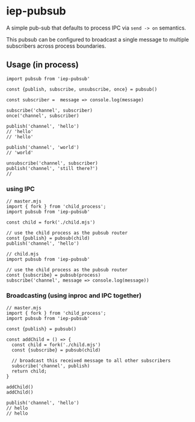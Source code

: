 # iep-pubsub

A simple pub-sub that defaults to process IPC via `send -> on` semantics.

This pubsub can be configured to broadcast a single message to multiple subscribers across process boundaries.

## Usage (in process)

```
import pubsub from 'iep-pubsub'

const {publish, subscribe, unsubscribe, once} = pubsub()

const subscriber =  message => console.log(message)

subscribe('channel', subscriber)
once('channel', subscriber)

publish('channel', 'hello')
// 'hello'
// 'hello'

publish('channel', 'world')
// 'world'

unsubscribe('channel', subscriber)
publish('channel', 'still there?')
//
```

### using IPC

```
// master.mjs
import { fork } from 'child_process';
import pubsub from 'iep-pubsub'

const child = fork('./child.mjs')

// use the child process as the pubsub router
const {publish} = pubsub(child)
publish('channel', 'hello')
```

```
// child.mjs
import pubsub from 'iep-pubsub'

// use the child process as the pubsub router
const {subscribe} = pubsub(process)
subscribe('channel', message => console.log(message))
```

### Broadcasting (using inproc and IPC together)

```
// master.mjs
import { fork } from 'child_process';
import pubsub from 'iep-pubsub'

const {publish} = pubsub()

const addChild = () => {
  const child = fork('./child.mjs')
  const {subscribe} = pubsub(child)

  // broadcast this received message to all other subscribers
  subscribe('channel', publish)
  return child;
}

addChild()
addChild()

publish('channel', 'hello')
// hello
// hello
```

